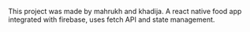 This project was made by mahrukh and khadija.
A react native food app integrated with firebase, uses fetch API and state management.
